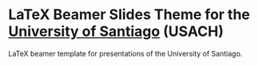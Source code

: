 # LaTeX Beamer Slides Theme for the [University of Santiago](http://www.usach.cl/) (USACH)
LaTeX beamer template for presentations of the University of Santiago.
